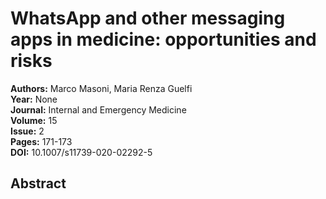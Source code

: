 # WhatsApp and other messaging apps in medicine: opportunities and risks

**Authors:** Marco Masoni, Maria Renza Guelfi  
**Year:** None  
**Journal:** Internal and Emergency Medicine  
**Volume:** 15  
**Issue:** 2  
**Pages:** 171-173  
**DOI:** 10.1007/s11739-020-02292-5  

## Abstract


